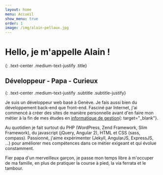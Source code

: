```yaml
---
layout: home
menu: Accueil
show_menu: true
order: 1
image: /img/alain-pellaux.jpg
---
```


# Hello, je m'appelle Alain !
{: .text-center .medium-text-justify .title}

## Développeur - Papa - Curieux
{: .text-center .medium-text-justify .subtitle .subtitle-justify}

Je suis un développeur web basé à Genève. Je fais aussi bien du développement back-end que front-end. Fasciné par Internet, j'ai commencé à créer des sites de manière personnelle avant d'en faire mon métier à la fin de mes études en [informatique de gestion](https://www.hesge.ch/heg/formation-base/bachelors-science/informatique-gestion "Informaticien de gestion HES"){: target="_blank"}.

Au quotidien je fait surtout du PHP (WordPress, Zend Framework, Slim Framework), du javascript (jQuery, Angular 2), HTML et CSS (sass, compass). Passionné, j'aime expérimenter (Jekyll, AngularJS, ExpressJS, ...) pour améliorer mes compétences dans ce métier exigeant et qui évolue constamment.

Fier papa d'un merveilleux garçon, je passe mon temps libre à m'occuper de ma famille, en plus de pratiquer la course à pied, la via ferrata et le tambour.